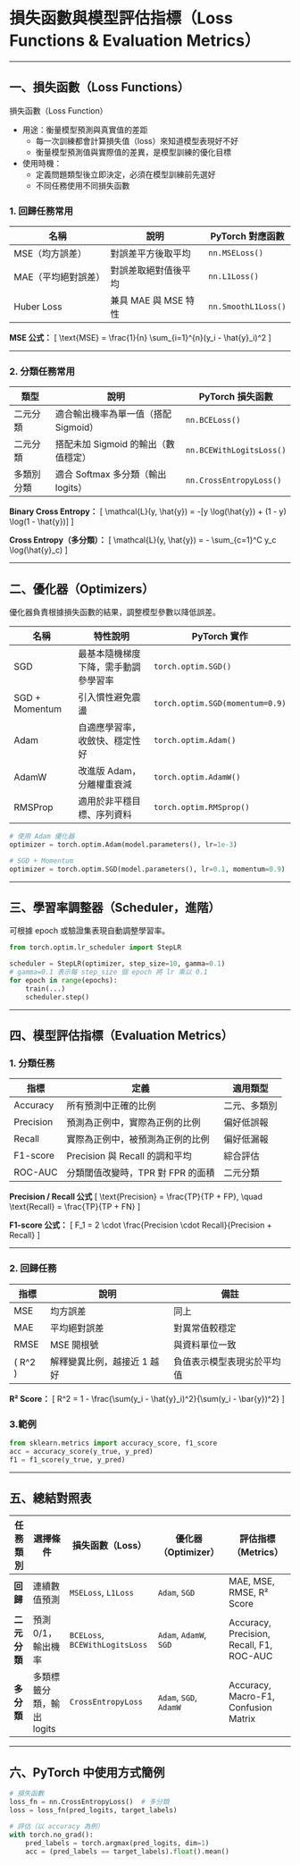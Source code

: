 # 損失函數與模型評估指標（Loss Functions & Evaluation Metrics）

---

## 一、損失函數（Loss Functions）

損失函數（Loss Function）

- 用途：衡量模型預測與真實值的差距
    - 每一次訓練都會計算損失值（loss）來知道模型表現好不好
    - 衡量模型預測值與實際值的差異，是模型訓練的優化目標
- 使用時機：
    - 定義問題類型後立即決定，必須在模型訓練前先選好
    - 不同任務使用不同損失函數

### 1. 回歸任務常用

| 名稱           | 說明                     | PyTorch 對應函數     |
|----------------|--------------------------|----------------------|
| MSE（均方誤差） | 對誤差平方後取平均       | `nn.MSELoss()`       |
| MAE（平均絕對誤差）| 對誤差取絕對值後平均    | `nn.L1Loss()`        |
| Huber Loss     | 兼具 MAE 與 MSE 特性     | `nn.SmoothL1Loss()`  |

**MSE 公式：**
\[
\text{MSE} = \frac{1}{n} \sum_{i=1}^{n}(y_i - \hat{y}_i)^2
\]

---

### 2. 分類任務常用

| 類型         | 說明                                            | PyTorch 損失函數           |
|--------------|--------------------------------------------------|----------------------------|
| 二元分類     | 適合輸出機率為單一值（搭配 Sigmoid）             | `nn.BCELoss()`             |
| 二元分類     | 搭配未加 Sigmoid 的輸出（數值穩定）              | `nn.BCEWithLogitsLoss()`   |
| 多類別分類   | 適合 Softmax 多分類（輸出 logits）               | `nn.CrossEntropyLoss()`    |

**Binary Cross Entropy：**
\[
\mathcal{L}(y, \hat{y}) = -[y \log(\hat{y}) + (1 - y) \log(1 - \hat{y})]
\]

**Cross Entropy（多分類）：**
\[
\mathcal{L}(y, \hat{y}) = - \sum_{c=1}^C y_c \log(\hat{y}_c)
\]

---

## 二、優化器（Optimizers）

優化器負責根據損失函數的結果，調整模型參數以降低誤差。

| 名稱       | 特性說明                                     | PyTorch 實作                 |
|------------|----------------------------------------------|------------------------------|
| SGD        | 最基本隨機梯度下降，需手動調參學習率         | `torch.optim.SGD()`          |
| SGD + Momentum | 引入慣性避免震盪                          | `torch.optim.SGD(momentum=0.9)` |
| Adam       | 自適應學習率，收斂快、穩定性好               | `torch.optim.Adam()`         |
| AdamW      | 改進版 Adam，分離權重衰減                    | `torch.optim.AdamW()`        |
| RMSProp    | 適用於非平穩目標、序列資料                    | `torch.optim.RMSprop()`      |

```python
# 使用 Adam 優化器
optimizer = torch.optim.Adam(model.parameters(), lr=1e-3)

# SGD + Momentum
optimizer = torch.optim.SGD(model.parameters(), lr=0.1, momentum=0.9)
```

---

## 三、學習率調整器（Scheduler，進階）

可根據 epoch 或驗證集表現自動調整學習率。

```python
from torch.optim.lr_scheduler import StepLR

scheduler = StepLR(optimizer, step_size=10, gamma=0.1)
# gamma=0.1 表示每 step_size 個 epoch 將 lr 乘以 0.1
for epoch in range(epochs):
    train(...)
    scheduler.step()
```

---

## 四、模型評估指標（Evaluation Metrics）

### 1. 分類任務

| 指標         | 定義                                       | 適用類型       |
|--------------|--------------------------------------------|----------------|
| Accuracy     | 所有預測中正確的比例                        | 二元、多類別   |
| Precision    | 預測為正例中，實際為正例的比例              | 偏好低誤報     |
| Recall       | 實際為正例中，被預測為正例的比例            | 偏好低漏報     |
| F1-score     | Precision 與 Recall 的調和平均              | 綜合評估       |
| ROC-AUC      | 分類閾值改變時，TPR 對 FPR 的面積            | 二元分類       |

**Precision / Recall 公式**
\[
\text{Precision} = \frac{TP}{TP + FP}, \quad
\text{Recall} = \frac{TP}{TP + FN}
\]

**F1-score 公式：**
\[
F_1 = 2 \cdot \frac{Precision \cdot Recall}{Precision + Recall}
\]

---

### 2. 回歸任務

| 指標         | 說明                             | 備註                         |
|--------------|----------------------------------|------------------------------|
| MSE          | 均方誤差                         | 同上                         |
| MAE          | 平均絕對誤差                     | 對異常值較穩定               |
| RMSE         | MSE 開根號                       | 與資料單位一致               |
| \( R^2 \)    | 解釋變異比例，越接近 1 越好      | 負值表示模型表現劣於平均值  |

**R² Score：**
\[
R^2 = 1 - \frac{\sum(y_i - \hat{y}_i)^2}{\sum(y_i - \bar{y})^2}
\]

### 3.範例

```python
from sklearn.metrics import accuracy_score, f1_score
acc = accuracy_score(y_true, y_pred)
f1 = f1_score(y_true, y_pred)
```

---

## 五、總結對照表

| 任務類別     | 選擇條件                         | 損失函數（Loss）               | 優化器（Optimizer）     | 評估指標（Metrics）                     |
|--------------|----------------------------------|-------------------------------|--------------------------|------------------------------------------|
| **回歸**     | 連續數值預測                     | `MSELoss`, `L1Loss`           | `Adam`, `SGD`            | MAE, MSE, RMSE, R² Score                 |
| **二元分類** | 預測 0/1，輸出機率               | `BCELoss`, `BCEWithLogitsLoss`| `Adam`, `AdamW`, `SGD`   | Accuracy, Precision, Recall, F1, ROC-AUC|
| **多分類**   | 多類標籤分類，輸出 logits        | `CrossEntropyLoss`            | `Adam`, `SGD`, `AdamW`   | Accuracy, Macro-F1, Confusion Matrix    |


---

## 六、PyTorch 中使用方式簡例

```python
# 損失函數
loss_fn = nn.CrossEntropyLoss()  # 多分類
loss = loss_fn(pred_logits, target_labels)

# 評估（以 accuracy 為例）
with torch.no_grad():
    pred_labels = torch.argmax(pred_logits, dim=1)
    acc = (pred_labels == target_labels).float().mean()
```